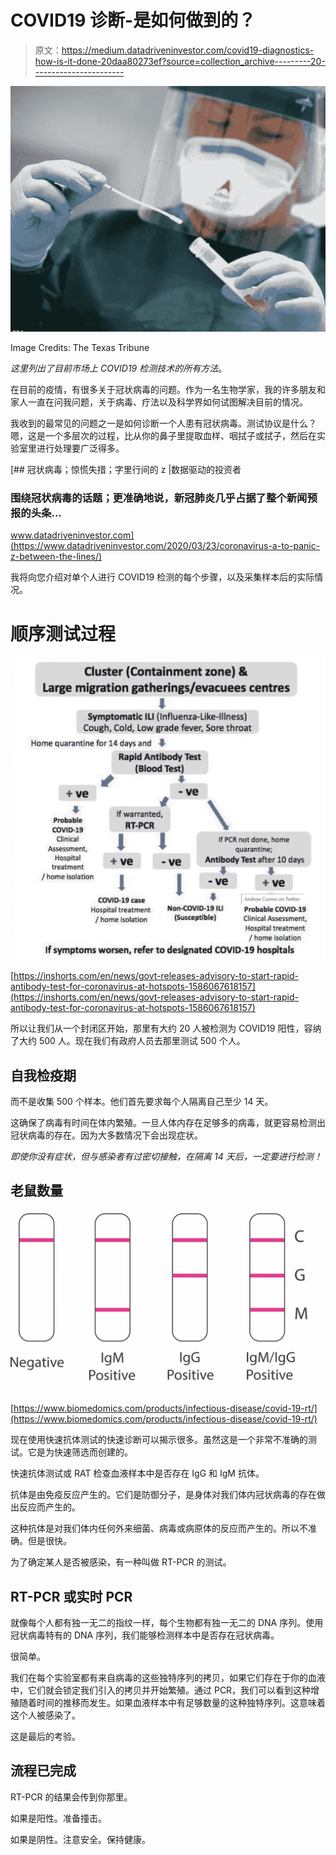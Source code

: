 # COVID19 诊断-是如何做到的？

> 原文：<https://medium.datadriveninvestor.com/covid19-diagnostics-how-is-it-done-20daa80273ef?source=collection_archive---------20----------------------->

![](img/28be2528eab7c5f4d397ffe60c0a5b33.png)

Image Credits: The Texas Tribune

*这里列出了目前市场上 COVID19 检测技术的所有方法*。

在目前的疫情，有很多关于冠状病毒的问题。作为一名生物学家，我的许多朋友和家人一直在问我问题，关于病毒、疗法以及科学界如何试图解决目前的情况。

我收到的最常见的问题之一是如何诊断一个人患有冠状病毒。测试协议是什么？嗯，这是一个多层次的过程，比从你的鼻子里提取血样、咽拭子或拭子，然后在实验室里进行处理要广泛得多。

[](https://www.datadriveninvestor.com/2020/03/23/coronavirus-a-to-panic-z-between-the-lines/) [## 冠状病毒；惊慌失措；字里行间的 z |数据驱动的投资者

### 围绕冠状病毒的话题；更准确地说，新冠肺炎几乎占据了整个新闻预报的头条…

www.datadriveninvestor.com](https://www.datadriveninvestor.com/2020/03/23/coronavirus-a-to-panic-z-between-the-lines/) 

我将向您介绍对单个人进行 COVID19 检测的每个步骤，以及采集样本后的实际情况。

# 顺序测试过程

![](img/743958d685314eee2efe581887d280fc.png)

[https://inshorts.com/en/news/govt-releases-advisory-to-start-rapid-antibody-test-for-coronavirus-at-hotspots-1586067618157](https://inshorts.com/en/news/govt-releases-advisory-to-start-rapid-antibody-test-for-coronavirus-at-hotspots-1586067618157)

所以让我们从一个封闭区开始，那里有大约 20 人被检测为 COVID19 阳性，容纳了大约 500 人。现在我们有政府人员去那里测试 500 个人。

## **自我检疫期**

而不是收集 500 个样本。他们首先要求每个人隔离自己至少 14 天。

这确保了病毒有时间在体内繁殖。一旦人体内存在足够多的病毒，就更容易检测出冠状病毒的存在。因为大多数情况下会出现症状。

*即使你没有症状，但与感染者有过密切接触，在隔离 14 天后，一定要进行检测！*

## 老鼠数量

![](img/f70359efedfc65a529b5dd8c8135de08.png)

[https://www.biomedomics.com/products/infectious-disease/covid-19-rt/](https://www.biomedomics.com/products/infectious-disease/covid-19-rt/)

现在使用快速抗体测试的快速诊断可以揭示很多。虽然这是一个非常不准确的测试。它是为快速筛选而创建的。

快速抗体测试或 RAT 检查血液样本中是否存在 IgG 和 IgM 抗体。

抗体是由免疫反应产生的。它们是防御分子，是身体对我们体内冠状病毒的存在做出反应而产生的。

这种抗体是对我们体内任何外来细菌、病毒或病原体的反应而产生的。所以不准确。但是很快。

为了确定某人是否被感染，有一种叫做 RT-PCR 的测试。

## RT-PCR 或实时 PCR

就像每个人都有独一无二的指纹一样，每个生物都有独一无二的 DNA 序列。使用冠状病毒特有的 DNA 序列，我们能够检测样本中是否存在冠状病毒。

很简单。

我们在每个实验室都有来自病毒的这些独特序列的拷贝，如果它们存在于你的血液中，它们就会锁定我们引入的拷贝并开始繁殖。通过 PCR，我们可以看到这种增殖随着时间的推移而发生。如果血液样本中有足够数量的这种独特序列。这意味着这个人被感染了。

这是最后的考验。

## 流程已完成

RT-PCR 的结果会传到你那里。

如果是阳性。准备撞击。

如果是阴性。注意安全。保持健康。